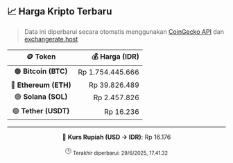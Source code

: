

<!-- HARGA_KRIPTO -->
## 📈 Harga Kripto Terbaru

> Data ini diperbarui secara otomatis menggunakan [CoinGecko API](https://www.coingecko.com/) dan [exchangerate.host](https://exchangerate.host/)

<div align="center">

| 🪙 Token | 💰 Harga (IDR) |
|:------:|---------------:|
| 🟠 **Bitcoin (BTC)**   | Rp 1.754.445.666 |
| 🔵 **Ethereum (ETH)**  | Rp 39.826.489 |
| 🟣 **Solana (SOL)**    | Rp 2.457.826 |
| 🟢 **Tether (USDT)**   | Rp 16.236 |

---

💱 **Kurs Rupiah (USD → IDR)**: Rp 16.176

🕒 <sub>Terakhir diperbarui: 29/6/2025, 17.41.32</sub>

</div>
<!-- /HARGA_KRIPTO -->